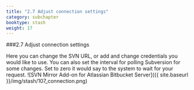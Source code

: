 ```yaml
---
title: "2.7 Adjust connection settings"
category: subchapter
booktype: stash
weight: 17
---
```

###2.7 Adjust connection settings

Here you can change the SVN URL, or add and change credentials you would like to use.
You can also set the interval for polling Subversion for some changes. Set to zero it would say to the system to wait for your request.
![SVN Mirror Add-on for Atlassian Bitbucket Server]({{ site.baseurl }}/img/stash/107_connection.png)

[](#up)

